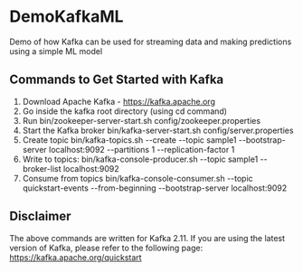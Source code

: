 # DemoKafkaML
Demo of how Kafka can be used for streaming data and making predictions using a simple ML model

## Commands to Get Started with Kafka
  1. Download Apache Kafka - https://kafka.apache.org
  2. Go inside the kafka root directory (using cd command)
  3. Run bin/zookeeper-server-start.sh config/zookeeper.properties
  4. Start the Kafka broker bin/kafka-server-start.sh config/server.properties
  5. Create topic bin/kafka-topics.sh --create --topic sample1 --bootstrap-server localhost:9092 --partitions 1 --replication-factor 1
  6. Write to topics: bin/kafka-console-producer.sh --topic sample1 --broker-list localhost:9092
  7. Consume from topics bin/kafka-console-consumer.sh --topic quickstart-events --from-beginning --bootstrap-server localhost:9092


## Disclaimer
The above commands are written for Kafka 2.11. If you are using the latest version of Kafka, please refer to the following page: https://kafka.apache.org/quickstart
